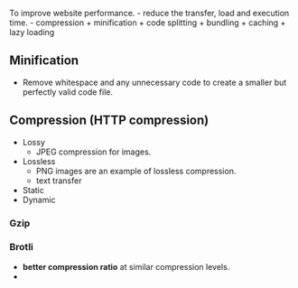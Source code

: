 To improve website performance.
	- reduce the transfer, load and execution time.
		- compression + minification + code splitting + bundling + caching + lazy loading
## Minification 
- Remove whitespace and any unnecessary code to create a smaller but perfectly valid code file.
## Compression (HTTP compression)
- Lossy
	- JPEG compression for images.
- Lossless
	- PNG images are an example of lossless compression.
	- text transfer
- Static 
- Dynamic
### **Gzip** 

### **Brotli** 
- **better compression ratio** at similar compression levels.
- 